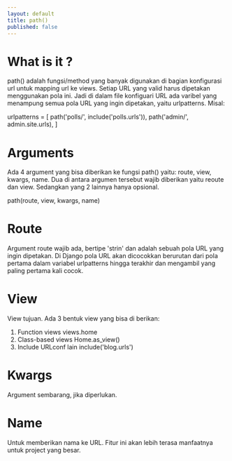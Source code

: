 ```yaml
---
layout: default
title: path()
published: false
---
```


What is it ?
============
path() adalah fungsi/method yang banyak digunakan di bagian konfigurasi url untuk mapping url ke views. Setiap URL yang valid harus dipetakan menggunakan pola ini. Jadi di dalam file konfiguari URL ada varibel yang menampung semua pola URL yang ingin dipetakan, yaitu urlpatterns. Misal:

urlpatterns = [
  path('polls/', include('polls.urls')),
  path('admin/', admin.site.urls),
]


Arguments
=========
Ada 4 argument yang bisa diberikan ke fungsi path() yaitu: route, view, kwargs, name. Dua di antara argumen tersebut wajib diberikan yaitu reoute dan view. Sedangkan yang 2 lainnya hanya opsional.

path(route, view, kwargs, name)


Route
=====
Argument route wajib ada, bertipe 'strin' dan adalah sebuah pola URL yang ingin dipetakan. Di Django pola URL akan dicocokkan berurutan dari pola pertama dalam variabel urlpatterns hingga terakhir dan mengambil yang paling pertama kali cocok.


View
====
View tujuan. Ada 3 bentuk view yang bisa di berikan:
1. Function views
    views.home
2. Class-based views
    Home.as_view()
3. Include URLconf lain
    include('blog.urls')


Kwargs
======
Argument sembarang, jika diperlukan.


Name
====
Untuk memberikan nama ke URL. Fitur ini akan lebih terasa manfaatnya untuk project yang besar.
